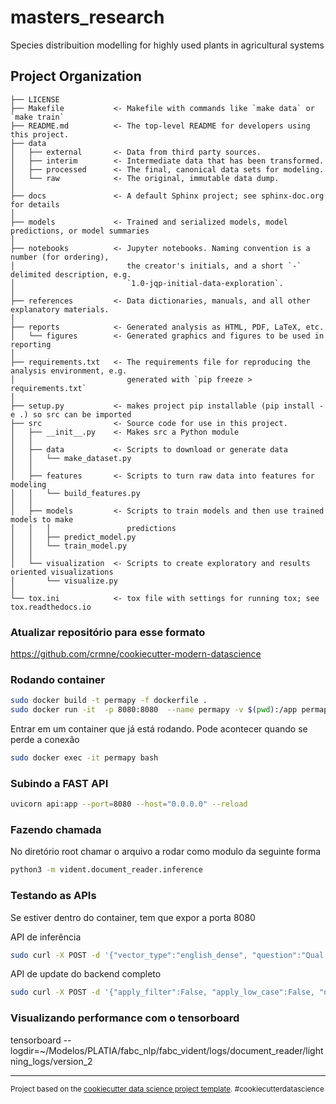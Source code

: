 masters_research
==============================

Species distribuition modelling for highly used plants in agricultural systems

Project Organization
------------

    ├── LICENSE
    ├── Makefile           <- Makefile with commands like `make data` or `make train`
    ├── README.md          <- The top-level README for developers using this project.
    ├── data
    │   ├── external       <- Data from third party sources.
    │   ├── interim        <- Intermediate data that has been transformed.
    │   ├── processed      <- The final, canonical data sets for modeling.
    │   └── raw            <- The original, immutable data dump.
    │
    ├── docs               <- A default Sphinx project; see sphinx-doc.org for details
    │
    ├── models             <- Trained and serialized models, model predictions, or model summaries
    │
    ├── notebooks          <- Jupyter notebooks. Naming convention is a number (for ordering),
    │                         the creator's initials, and a short `-` delimited description, e.g.
    │                         `1.0-jqp-initial-data-exploration`.
    │
    ├── references         <- Data dictionaries, manuals, and all other explanatory materials.
    │
    ├── reports            <- Generated analysis as HTML, PDF, LaTeX, etc.
    │   └── figures        <- Generated graphics and figures to be used in reporting
    │
    ├── requirements.txt   <- The requirements file for reproducing the analysis environment, e.g.
    │                         generated with `pip freeze > requirements.txt`
    │
    ├── setup.py           <- makes project pip installable (pip install -e .) so src can be imported
    ├── src                <- Source code for use in this project.
    │   ├── __init__.py    <- Makes src a Python module
    │   │
    │   ├── data           <- Scripts to download or generate data
    │   │   └── make_dataset.py
    │   │
    │   ├── features       <- Scripts to turn raw data into features for modeling
    │   │   └── build_features.py
    │   │
    │   ├── models         <- Scripts to train models and then use trained models to make
    │   │   │                 predictions
    │   │   ├── predict_model.py
    │   │   └── train_model.py
    │   │
    │   └── visualization  <- Scripts to create exploratory and results oriented visualizations
    │       └── visualize.py
    │
    └── tox.ini            <- tox file with settings for running tox; see tox.readthedocs.io


### Atualizar repositório para esse formato 
https://github.com/crmne/cookiecutter-modern-datascience

### Rodando container

```bash
sudo docker build -t permapy -f dockerfile .
sudo docker run -it  -p 8080:8080  --name permapy -v $(pwd):/app permapy
```

Entrar em um container que já está rodando. Pode acontecer quando se perde a conexão

```bash
sudo docker exec -it permapy bash
```
### Subindo a FAST API

```bash
uvicorn api:app --port=8080 --host="0.0.0.0" --reload
```
### Fazendo chamada 
No diretório root chamar o arquivo a rodar como modulo da seguinte forma

```bash
python3 -m vident.document_reader.inference
```

### Testando as APIs
Se estiver dentro do container, tem que expor a porta 8080 

API de inferência
```bash
sudo curl -X POST -d '{"vector_type":"english_dense", "question":"Qual o contexto da palha de trigo?" , "ntops_retriever": 10, "ntops_overall": 5, "reader_score_weight": 0.8,"retriever_score_weight": 0.2 }'  http://0.0.0.0:8080/infer
```

API de update do backend completo
```bash
sudo curl -X POST -d '{"apply_filter":False, "apply_low_case":False, "num_gen_sentences": 10}'  http://0.0.0.0:8080/update_backend

```

### Visualizando performance com o tensorboard

tensorboard --logdir=~/Modelos/PLATIA/fabc_nlp/fabc_vident/logs/document_reader/lightning_logs/version_2










--------

<p><small>Project based on the <a target="_blank" href="https://drivendata.github.io/cookiecutter-data-science/">cookiecutter data science project template</a>. #cookiecutterdatascience</small></p>


